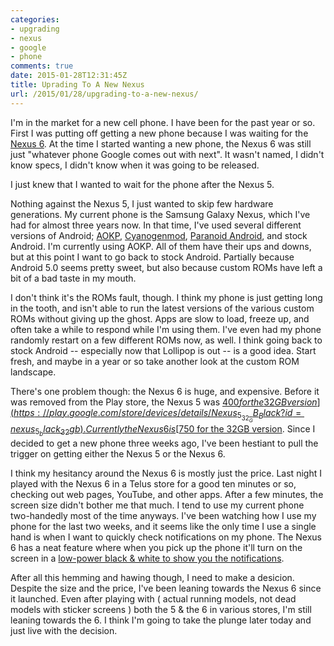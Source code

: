 ```yaml
---
categories:
- upgrading
- nexus
- google
- phone
comments: true
date: 2015-01-28T12:31:45Z
title: Uprading To A New Nexus
url: /2015/01/28/upgrading-to-a-new-nexus/
---
```


I'm in the market for a new cell phone. I have been for the past year or so. First I was putting off getting a new phone because I was waiting for the [Nexus 6](https://play.google.com/store/devices/details/Nexus_6_32_GB_Midnight_Blue?id=nexus_6_blue_32gb). At the time I started wanting a new phone, the Nexus 6 was still just "whatever phone Google comes out with next". It wasn't named, I didn't know specs, I didn't know when it was going to be released.

I just knew that I wanted to wait for the phone after the Nexus 5.

<!--more-->

Nothing against the Nexus 5, I just wanted to skip few hardware generations. My current phone is the Samsung Galaxy Nexus, which I've had for almost three years now. In that time, I've used several different versions of Android; [AOKP](http://aokp.co/), [Cyanogenmod](http://www.cyanogenmod.org/), [Paranoid Android](http://paranoidandroid.co/), and stock Android. I'm currently using AOKP. All of them have their ups and downs, but at this point I want to go back to stock Android. Partially because Android 5.0 seems pretty sweet, but also because custom ROMs have left a bit of a bad taste in my mouth.

I don't think it's the ROMs fault, though. I think my phone is just getting long in the tooth, and isn't able to run the latest versions of the various custom ROMs without giving up the ghost. Apps are slow to load, freeze up, and often take a while to respond while I'm using them. I've even had my phone randomly restart on a few different ROMs now, as well. I think going back to stock Android -- especially now that Lollipop is out -- is a good idea. Start fresh, and maybe in a year or so take another look at the custom ROM landscape.

There's one problem though: the Nexus 6 is huge, and expensive. Before it was removed from the Play store, the Nexus 5 was [$400 for the 32GB version](https://play.google.com/store/devices/details/Nexus_5_32_GB_Black?id=nexus_5_black_32gb). Currently the Nexus 6 is [$750 for the 32GB version](https://play.google.com/store/devices/details/Nexus_6_32_GB_Midnight_Blue?id=nexus_6_blue_32gb). Since I decided to get a new phone three weeks ago, I've been hestiant to pull the trigger on getting either the Nexus 5 or the Nexus 6.

I think my hesitancy around the Nexus 6 is mostly just the price. Last night I played with the Nexus 6 in a Telus store for a good ten minutes or so, checking out web pages, YouTube, and other apps. After a few minutes, the screen size didn't bother me that much. I tend to use my current phone two-handedly most of the time anyways. I've been watching how I use my phone for the last two weeks, and it seems like the only time I use a single hand is when I want to quickly check notifications on my phone. The Nexus 6 has a neat feature where when you pick up the phone it'll turn on the screen in a [low-power black & white to show you the notifications](https://www.youtube.com/watch?v=5TyhaOjME5g).

After all this hemming and hawing though, I need to make a desicion. Despite the size and the price, I've been leaning towards the Nexus 6 since it launched. Even after playing with ( actual running models, not dead models with sticker screens ) both the 5 & the 6 in various stores, I'm still leaning towards the 6. I think I'm going to take the plunge later today and just live with the decision.
